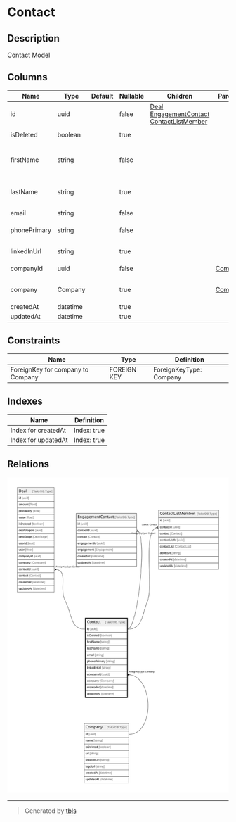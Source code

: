 # Contact

## Description

Contact Model

## Columns

| Name | Type | Default | Nullable | Children | Parents | Comment |
| ---- | ---- | ------- | -------- | -------- | ------- | ------- |
| id | uuid |  | false | [Deal](Deal.md) [EngagementContact](EngagementContact.md) [ContactListMember](ContactListMember.md) |  |  |
| isDeleted | boolean |  | true |  |  | Is Deleted? |
| firstName | string |  | false |  |  | First Name of the Contact |
| lastName | string |  | true |  |  | Last Name of the Contact |
| email | string |  | false |  |  | E-mail |
| phonePrimary | string |  | false |  |  | Primary Phone Number |
| linkedInUrl | string |  | true |  |  | LinkedIn URL |
| companyId | uuid |  | false |  | [Company](Company.md) | Company ID |
| company | Company |  | true |  | [Company](Company.md) | Link to the Company |
| createdAt | datetime |  | true |  |  | createdAt |
| updatedAt | datetime |  | true |  |  | updatedAt |

## Constraints

| Name | Type | Definition |
| ---- | ---- | ---------- |
| ForeignKey for company to Company | FOREIGN KEY | ForeignKeyType: Company |

## Indexes

| Name | Definition |
| ---- | ---------- |
| Index for createdAt | Index: true |
| Index for updatedAt | Index: true |

## Relations

![er](Contact.svg)

---

> Generated by [tbls](https://github.com/k1LoW/tbls)
